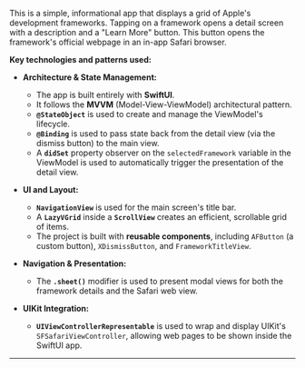 This is a simple, informational app that displays a grid of Apple's development frameworks. Tapping on a framework opens a detail screen with a description and a "Learn More" button. This button opens the framework's official webpage in an in-app Safari browser.

**Key technologies and patterns used:**

* **Architecture & State Management:**
    * The app is built entirely with **SwiftUI**.
    * It follows the **MVVM** (Model-View-ViewModel) architectural pattern.
    * **`@StateObject`** is used to create and manage the ViewModel's lifecycle.
    * **`@Binding`** is used to pass state back from the detail view (via the dismiss button) to the main view.
    * A **`didSet`** property observer on the `selectedFramework` variable in the ViewModel is used to automatically trigger the presentation of the detail view.

* **UI and Layout:**
    * **`NavigationView`** is used for the main screen's title bar.
    * A **`LazyVGrid`** inside a **`ScrollView`** creates an efficient, scrollable grid of items.
    * The project is built with **reusable components**, including `AFButton` (a custom button), `XDismissButton`, and `FrameworkTitleView`.

* **Navigation & Presentation:**
    * The **`.sheet()`** modifier is used to present modal views for both the framework details and the Safari web view.

* **UIKit Integration:**
    * **`UIViewControllerRepresentable`** is used to wrap and display UIKit's `SFSafariViewController`, allowing web pages to be shown inside the SwiftUI app.

---
